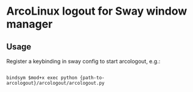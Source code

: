 # ArcoLinux logout for Sway window manager

## Usage
Register a keybinding in sway config to start arcologout, e.g.:

<pre><code>
bindsym $mod+x exec python {path-to-arcologout}/arcologout/arcologout.py
</code></pre>

